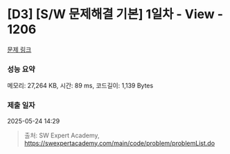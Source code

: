 # [D3] [S/W 문제해결 기본] 1일차 - View - 1206 

[문제 링크](https://swexpertacademy.com/main/code/problem/problemDetail.do?contestProbId=AV134DPqAA8CFAYh) 

### 성능 요약

메모리: 27,264 KB, 시간: 89 ms, 코드길이: 1,139 Bytes

### 제출 일자

2025-05-24 14:29



> 출처: SW Expert Academy, https://swexpertacademy.com/main/code/problem/problemList.do